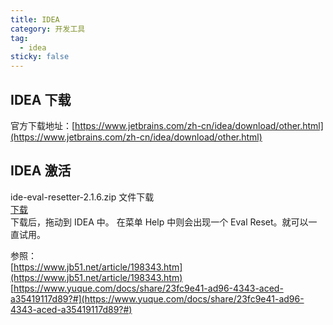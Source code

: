 ```yaml
---
title: IDEA
category: 开发工具
tag:
  - idea
sticky: false
---
```


## IDEA 下载

官方下载地址：[https://www.jetbrains.com/zh-cn/idea/download/other.html](https://www.jetbrains.com/zh-cn/idea/download/other.html)

## IDEA 激活

ide-eval-resetter-2.1.6.zip 文件下载   
[下载](/file/ide-eval-resetter-2.1.6.zip)  
下载后，拖动到 IDEA 中。 在菜单 Help 中则会出现一个 Eval Reset。就可以一直试用。

参照：  
[https://www.jb51.net/article/198343.htm](https://www.jb51.net/article/198343.htm)  
[https://www.yuque.com/docs/share/23fc9e41-ad96-4343-aced-a35419117d89?#](https://www.yuque.com/docs/share/23fc9e41-ad96-4343-aced-a35419117d89?#)

